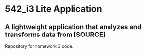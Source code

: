 # 542_i3 Lite Application
## A lightweight application that analyzes and transforms data from \[SOURCE\]
Repository for homework 3 code.
